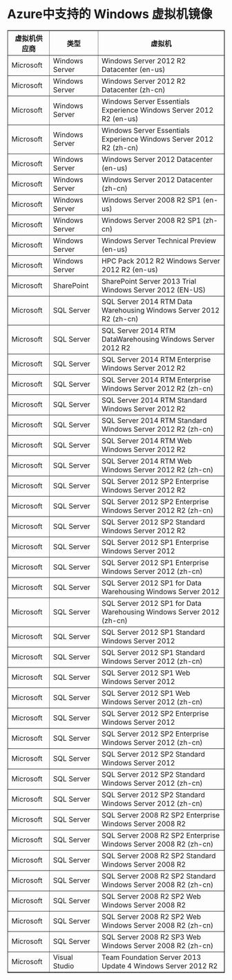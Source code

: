 <properties
	pageTitle="Azure中支持的虚拟机镜像"
	description="了解Azure虚拟机能支持的系统镜像"
	services="virtual-machines"
	documentationCenter=""
	authors="Jack Zeng"
	manager="Jie Rong"
	editor=""/>

<tags
	ms.service="virtual-machines-windows"
	wacn.date="05/05/2016"/>

# Azure中支持的 Windows 虚拟机镜像

<table border='1'>
<tr>
<th>虚拟机供应商</th>		<th>类型</th>	<th>虚拟机</th>
</tr>
<tr>
<td>Microsoft</td>		<td>Windows Server</td>	<td>Windows Server 2012 R2 Datacenter (en-us)</td>
</tr>
<tr>
<td>Microsoft</td>		<td>Windows Server</td>	<td>Windows Server 2012 R2 Datacenter (zh-cn)</td>
</tr>
<tr>
<td>Microsoft</td>		<td>Windows Server</td>	<td>Windows Server Essentials Experience Windows Server 2012 R2 (en-us)</td>
</tr>
<tr>
<td>Microsoft</td>		<td>Windows Server</td>	<td>Windows Server Essentials Experience Windows Server 2012 R2 (zh-cn)</td>
</tr>
<tr>
<td>Microsoft</td>		<td>Windows Server</td>	<td>Windows Server 2012 Datacenter (en-us)</td>
</tr>
<tr>
<td>Microsoft</td>		<td>Windows Server</td>	<td>Windows Server 2012 Datacenter (zh-cn)</td>
</tr>
<tr>
<td>Microsoft</td>		<td>Windows Server</td>	<td>Windows Server 2008 R2 SP1 (en-us)</td>
</tr>
<tr>
<td>Microsoft</td>		<td>Windows Server</td>	<td>Windows Server 2008 R2 SP1 (zh-cn)</td>
</tr>
<tr>
<td>Microsoft</td>		<td>Windows Server</td>	<td>Windows Server Technical Preview (en-us)</td>
</tr>
<tr>
<td>Microsoft</td>		<td>Windows Server</td>	<td>HPC Pack 2012 R2 Windows Server 2012 R2 (en-us)</td>
</tr>
<tr>
<td>Microsoft</td>		<td>SharePoint</td>		<td>SharePoint Server 2013 Trial Windows Server 2012 (EN-US)</td>
</tr>
<tr>
<td>Microsoft</td>		<td>SQL Server</td>		<td>SQL Server 2014 RTM Data Warehousing Windows Server 2012 R2 (zh-cn)</td>
</tr>
<tr>
<td>Microsoft</td>		<td>SQL Server</td>		<td>SQL Server 2014 RTM DataWarehousing Windows Server 2012 R2</td>
</tr>
<tr>
<td>Microsoft</td>		<td>SQL Server</td>		<td>SQL Server 2014 RTM Enterprise Windows Server 2012 R2</td>
</tr>
<tr>
<td>Microsoft</td>		<td>SQL Server</td>		<td>SQL Server 2014 RTM Enterprise Windows Server 2012 R2 (zh-cn)</td>
</tr>
<tr>
<td>Microsoft</td>		<td>SQL Server</td>		<td>SQL Server 2014 RTM Standard Windows Server 2012 R2</td>
</tr>
<tr>
<td>Microsoft</td>		<td>SQL Server</td>		<td>SQL Server 2014 RTM Standard Windows Server 2012 R2 (zh-cn)</td>
</tr>
<tr>
<td>Microsoft</td>		<td>SQL Server</td>		<td>SQL Server 2014 RTM Web Windows Server 2012 R2</td>
</tr>
<tr>
<td>Microsoft</td>		<td>SQL Server</td>		<td>SQL Server 2014 RTM Web Windows Server 2012 R2 (zh-cn)</td>
</tr>
<tr>
<td>Microsoft</td>		<td>SQL Server</td>		<td>SQL Server 2012 SP2 Enterprise Windows Server 2012 R2</td>
</tr>
<tr>
<td>Microsoft</td>		<td>SQL Server</td>		<td>SQL Server 2012 SP2 Enterprise Windows Server 2012 R2 (zh-cn)</td>
</tr>
<tr>
<td>Microsoft</td>		<td>SQL Server</td>		<td>SQL Server 2012 SP2 Standard Windows Server 2012 R2</td>
</tr>
<tr>
<td>Microsoft</td>		<td>SQL Server</td>		<td>SQL Server 2012 SP1 Enterprise Windows Server 2012</td>
</tr>
<tr>
<td>Microsoft</td>		<td>SQL Server</td>		<td>SQL Server 2012 SP1 Enterprise Windows Server 2012 (zh-cn)</td>
</tr>
<tr>
<td>Microsoft</td>		<td>SQL Server</td>		<td>SQL Server 2012 SP1 for Data Warehousing Windows Server 2012</td>
</tr>
<tr>
<td>Microsoft</td>		<td>SQL Server</td>		<td>SQL Server 2012 SP1 for Data Warehousing Windows Server 2012 (zh-cn)</td>
</tr>
<tr>
<td>Microsoft</td>		<td>SQL Server</td>		<td>SQL Server 2012 SP1 Standard Windows Server 2012</td>
</tr>
<tr>
<td>Microsoft</td>		<td>SQL Server</td>		<td>SQL Server 2012 SP1 Standard Windows Server 2012 (zh-cn)</td>
</tr>
<tr>
<td>Microsoft</td>		<td>SQL Server</td>		<td>SQL Server 2012 SP1 Web Windows Server 2012</td>
</tr>
<tr>
<td>Microsoft</td>		<td>SQL Server</td>		<td>SQL Server 2012 SP1 Web Windows Server 2012 (zh-cn)</td>
</tr>
<tr>
<td>Microsoft</td>		<td>SQL Server</td>		<td>SQL Server 2012 SP2 Enterprise Windows Server 2012</td>
</tr>
<tr>
<td>Microsoft</td>		<td>SQL Server</td>		<td>SQL Server 2012 SP2 Enterprise Windows Server 2012 (zh-cn)</td>
</tr>
<tr>
<td>Microsoft</td>		<td>SQL Server</td>		<td>SQL Server 2012 SP2 Standard Windows Server 2012</td>
</tr>
<tr>
<td>Microsoft</td>		<td>SQL Server</td>		<td>SQL Server 2012 SP2 Standard Windows Server 2012 (zh-cn)</td>
</tr>
<tr>
<td>Microsoft</td>		<td>SQL Server</td>		<td>SQL Server 2012 SP2 Standard Windows Server 2012 (zh-cn)</td>
</tr>
<tr>
<td>Microsoft</td>		<td>SQL Server</td>		<td>SQL Server 2008 R2 SP2 Enterprise Windows Server 2008 R2</td>
</tr>
<tr>
<td>Microsoft</td>		<td>SQL Server</td>		<td>SQL Server 2008 R2 SP2 Enterprise Windows Server 2008 R2 (zh-cn)</td>
</tr>
<tr>
<td>Microsoft</td>		<td>SQL Server</td>		<td>SQL Server 2008 R2 SP2 Standard Windows Server 2008 R2</td>
</tr>
<tr>
<td>Microsoft</td>		<td>SQL Server</td>		<td>SQL Server 2008 R2 SP2 Standard Windows Server 2008 R2 (zh-cn)</td>
</tr>
<tr>
<td>Microsoft</td>		<td>SQL Server</td>		<td>SQL Server 2008 R2 SP2 Web Windows Server 2008 R2</td>
</tr>
<tr>
<td>Microsoft</td>		<td>SQL Server</td>		<td>SQL Server 2008 R2 SP2 Web Windows Server 2008 R2 (zh-cn)</td>
</tr>
<tr>
<td>Microsoft</td>		<td>SQL Server</td>		<td>SQL Server 2008 R2 SP3 Web Windows Server 2008 R2 (zh-cn)</td>
</tr>
<tr>
<td>Microsoft</td>		<td>Visual Studio</td>	<td>Team Foundation Server 2013 Update 4 Windows Server 2012 R2</td>
</tr>
</table>